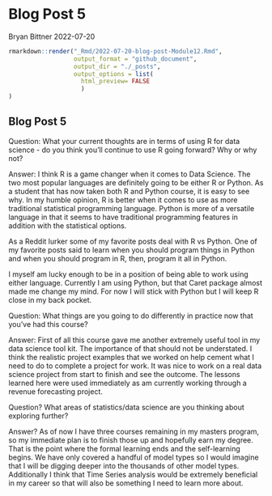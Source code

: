 Blog Post 5
================
Bryan Bittner
2022-07-20

``` r
rmarkdown::render("_Rmd/2022-07-20-blog-post-Module12.Rmd", 
                  output_format = "github_document",
                  output_dir = "./_posts",
                  output_options = list(
                    html_preview= FALSE
                    )
)
```

## Blog Post 5

Question: What your current thoughts are in terms of using R for data
science - do you think you’ll continue to use R going forward? Why or
why not?

Answer: I think R is a game changer when it comes to Data Science. The
two most popular languages are definitely going to be either R or
Python. As a student that has now taken both R and Python course, it is
easy to see why. In my humble opinion, R is better when it comes to use
as more traditional statistical programming language. Python is more of
a versatile language in that it seems to have traditional programming
features in addition with the statistical options.

As a Reddit lurker some of my favorite posts deal with R vs Python. One
of my favorite posts said to learn when you should program things in
Python and when you should program in R, then, program it all in Python.

I myself am lucky enough to be in a position of being able to work using
either language. Currently I am using Python, but that Caret package
almost made me change my mind. For now I will stick with Python but I
will keep R close in my back pocket.

Question: What things are you going to do differently in practice now
that you’ve had this course?

Answer: First of all this course gave me another extremely useful tool
in my data science tool kit. The importance of that should not be
understated. I think the realistic project examples that we worked on
help cement what I need to do to complete a project for work. It was
nice to work on a real data science project from start to finish and see
the outcome. The lessons learned here were used immediately as am
currently working through a revenue forecasting project.

Question? What areas of statistics/data science are you thinking about
exploring further?

Answer? As of now I have three courses remaining in my masters program,
so my immediate plan is to finish those up and hopefully earn my degree.
That is the point where the formal learning ends and the self-learning
begins. We have only covered a handful of model types so I would imagine
that I will be digging deeper into the thousands of other model types.
Additionally I think that Time Series analysis would be extremely
beneficial in my career so that will also be something I need to learn
more about.
